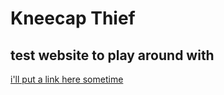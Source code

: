 # Kneecap Thief
## test website to play around with

[i'll put a link here sometime](https://mnb62.github.io/yourkneecapsaremine/)